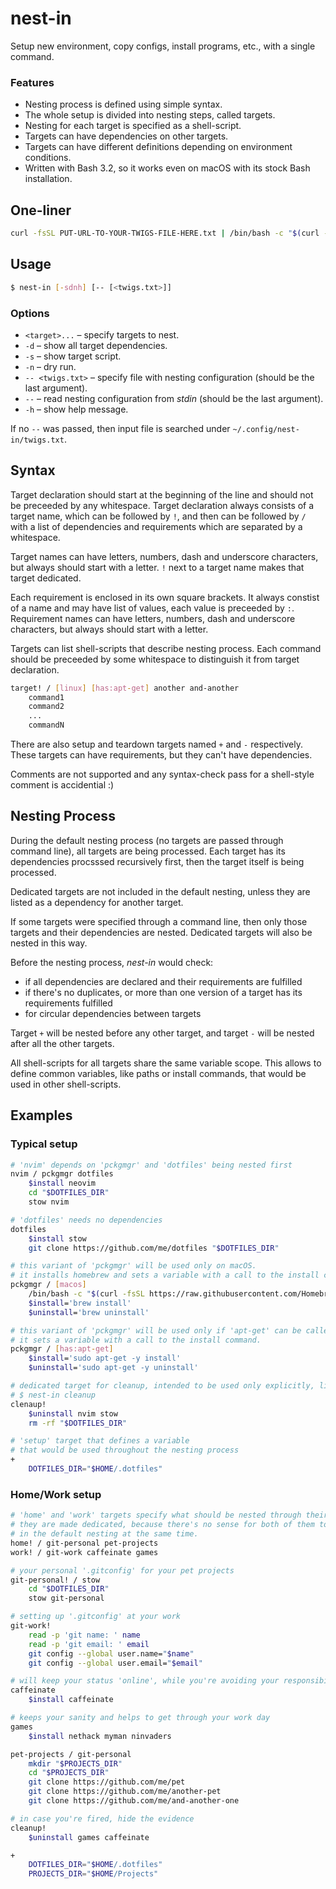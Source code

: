 # nest-in

Setup new environment, copy configs, install programs, etc., with a single command.

### Features

* Nesting process is defined using simple syntax.
* The whole setup is divided into nesting steps, called targets.
* Nesting for each target is specified as a shell-script.
* Targets can have dependencies on other targets.
* Targets can have different definitions depending on environment conditions.
* Written with Bash 3.2, so it works even on macOS with its stock Bash installation.

## One-liner

```bash
curl -fsSL PUT-URL-TO-YOUR-TWIGS-FILE-HERE.txt | /bin/bash -c "$(curl -fsSL https://raw.githubusercontent.com/shrpnsld/nest-in/master/nest-in)" -- '--'
```

## Usage

```bash
$ nest-in [-sdnh] [-- [<twigs.txt>]]
```

### Options

* `<target>...` – specify targets to nest.
* `-d` – show all target dependencies.
* `-s` – show target script.
* `-n` – dry run.
* `-- <twigs.txt>` – specify file with nesting configuration (should be the last argument).
* `--` – read nesting configuration from *stdin* (should be the last argument).
* `-h` – show help message.

If no `--` was passed, then input file is searched under `~/.config/nest-in/twigs.txt`.

## Syntax

Target declaration should start at the beginning of the line and should not be preceeded by any whitespace. Target declaration always consists of a target name, which can be followed by `!`, and then can be followed by `/` with a list of dependencies and requirements which are separated by a whitespace.

Target names can have letters, numbers, dash and underscore characters, but always should start with a letter. `!` next to a target name makes that target dedicated.

Each requirement is enclosed in its own square brackets. It always constist of a name and may have list of values, each value is preceeded by `:`. Requirement names can have letters, numbers, dash and underscore characters, but always should start with a letter.

Targets can list shell-scripts that describe nesting process. Each command should be preceeded by some whitespace to distinguish it from target declaration.

```bash
target! / [linux] [has:apt-get] another and-another
    command1
    command2
    ...
    commandN
```

There are also setup and teardown targets named `+` and `-` respectively. These targets can have requirements, but they can't have dependencies.

Comments are not supported and any syntax-check pass for a shell-style comment is accidential :)

## Nesting Process

During the default nesting process (no targets are passed through command line), all targets are being processed. Each target has its dependencies procsssed recursively first, then the target itself is being processed.

Dedicated targets are not included in the default nesting, unless they are listed as a dependency for another target.

If some targets were specified through a command line, then only those targets and their dependencies are nested. Dedicated targets will also be nested in this way.

Before the nesting process, *nest-in* would check:

* if all dependencies are declared and their requirements are fulfilled
* if there's no duplicates, or more than one version of a target has its requirements fulfilled
* for circular dependencies between targets

Target `+` will be nested before any other target, and target `-` will be nested after all the other targets.

All shell-scripts for all targets share the same variable scope. This allows to define common variables, like paths or install commands, that would be used in other shell-scripts.


## Examples

### Typical setup

```bash
# 'nvim' depends on 'pckgmgr' and 'dotfiles' being nested first
nvim / pckgmgr dotfiles
	$install neovim
	cd "$DOTFILES_DIR"
	stow nvim

# 'dotfiles' needs no dependencies
dotfiles
	$install stow
	git clone https://github.com/me/dotfiles "$DOTFILES_DIR"

# this variant of 'pckgmgr' will be used only on macOS.
# it installs homebrew and sets a variable with a call to the install command.
pckgmgr / [macos]
	/bin/bash -c "$(curl -fsSL https://raw.githubusercontent.com/Homebrew/install/HEAD/install.sh)"
	$install='brew install'
	$uninstall='brew uninstall'

# this variant of 'pckgmgr' will be used only if 'apt-get' can be called.
# it sets a variable with a call to the install command.
pckgmgr / [has:apt-get]
	$install='sudo apt-get -y install'
	$uninstall='sudo apt-get -y uninstall'

# dedicated target for cleanup, intended to be used only explicitly, like so:
# $ nest-in cleanup
clenaup!
	$uninstall nvim stow
	rm -rf "$DOTFILES_DIR"

# 'setup' target that defines a variable
# that would be used throughout the nesting process
+
	DOTFILES_DIR="$HOME/.dotfiles"

```

### Home/Work setup

```bash
# 'home' and 'work' targets specify what should be nested through their dependencies.
# they are made dedicated, because there's no sense for both of them to be included
# in the default nesting at the same time.
home! / git-personal pet-projects
work! / git-work caffeinate games

# your personal '.gitconfig' for your pet projects
git-personal! / stow
	cd "$DOTFILES_DIR"
	stow git-personal

# setting up '.gitconfig' at your work
git-work!
	read -p 'git name: ' name
	read -p 'git email: ' email
	git config --global user.name="$name"
	git config --global user.email="$email"

# will keep your status 'online', while you're avoiding your responsibilities
caffeinate
	$install caffeinate

# keeps your sanity and helps to get through your work day
games
	$install nethack myman ninvaders

pet-projects / git-personal
	mkdir "$PROJECTS_DIR"
	cd "$PROJECTS_DIR"
	git clone https://github.com/me/pet
	git clone https://github.com/me/another-pet
	git clone https://github.com/me/and-another-one

# in case you're fired, hide the evidence
cleanup!
	$uninstall games caffeinate

+
	DOTFILES_DIR="$HOME/.dotfiles"
	PROJECTS_DIR="$HOME/Projects"
```

